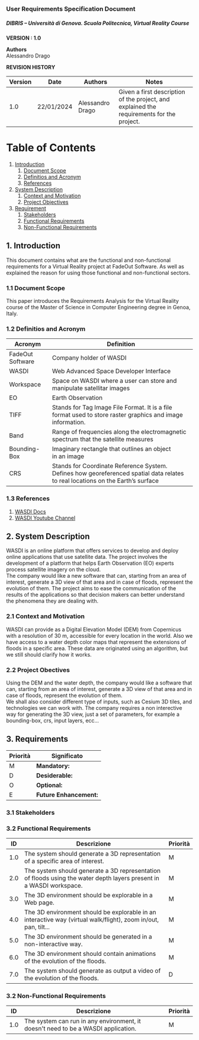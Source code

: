 ### User Requirements Specification Document
##### DIBRIS – Università di Genova. Scuola Politecnica, Virtual Reality Course


**VERSION : 1.0**

**Authors**  
Alessandro Drago

**REVISION HISTORY**

| Version    | Date        | Authors      | Notes        |
| ----------- | ----------- | ----------- | ----------- |
| 1.0 | 22/01/2024 | Alessandro Drago | Given a first description of the project, and explained the requirements for the project. |

# Table of Contents

1. [Introduction](#p1)
	1. [Document Scope](#sp1.1)
	2. [Definitios and Acronym](#sp1.2) 
	3. [References](#sp1.3)
2. [System Description](#p2)
	1. [Context and Motivation](#sp2.1)
	2. [Project Objectives](#sp2.2)
3. [Requirement](#p3)
 	1. [Stakeholders](#sp3.1)
 	2. [Functional Requirements](#sp3.2)
 	3. [Non-Functional Requirements](#sp3.3)
  
  

<a name="p1"></a>

## 1. Introduction
This document contains what are the functional and non-functional requirements for a Virtual Reality project at FadeOut Software. As well as explained the reason for using those functional and non-functional sectors.

<a name="sp1.1"></a>

### 1.1 Document Scope
This paper introduces the Requirements Analysis for the Virtual Reality course of the Master of Science in Computer Engineering degree in Genoa, Italy.

<a name="sp1.2"></a>

### 1.2 Definitios and Acronym


| Acronym				| Definition | 
| ------------------------------------- | ----------- | 
| FadeOut Software					   | Company holder of WASDI |
| WASDI								   | Web Advanced Space Developer Interface |
| Workspace							   | Space on WASDI where a user can store and manipulate satellitar images |
| EO					   			   | Earth Observation |
| TIFF					   			   | Stands for Tag Image File Format. It is a file format used to store raster graphics and image information. |
| Band					   			   | Range of frequencies along the electromagnetic spectrum that the satellite measures |
| Bounding-Box						   | Imaginary rectangle that outlines an object in an image |
| CRS					   			   | Stands for Coordinate Reference System. Defines how georeferenced spatial data relates to real locations on the Earth’s surface |

<a name="sp1.3"></a>

### 1.3 References 
1. [WASDI Docs](https://wasdi.readthedocs.io/en/latest/index.html)
2. [WASDI Youtube Channel](https://www.youtube.com/@wasdi3874/featured)

<a name="p2"></a>

## 2. System Description
<a name="sp2.15"></a>
WASDI is an online platform that offers services to develop and deploy online applications that use satellite data. 
The project involves the development of a platform that helps Earth Observation (EO) experts process satellite imagery on the cloud. <br>
The company would like a new software that can, starting from an area of interest, generate a 3D view of that area and in case of floods, represent the evolution of them.
The project aims to ease the communication of the results of the applications so that decision makers can better understand the phenomena they are dealing with.

### 2.1 Context and Motivation
WASDI can provide as a Digital Elevation Model (DEM) from Copernicus with a resolution of 30 m, accessible for every location in the world. 
Also we have access to a water depth color maps that represent the extensions of floods in a specific area. These data are originated using an algorithm, but we still should clarify how it works. <br>

<a name="sp2.2"></a>

### 2.2 Project Obectives 
Using the DEM and the water depth, the company would like a software that can, starting from an area of interest, generate a 3D view of that area and in case of floods, represent the evolution of them. <br>
We shall also consider different type of inputs, such as Cesium 3D tiles, and technologies we can work with. 
The company requires a non interective way for generating the 3D view, just a set of parameters, for example a bounding-box, crs, input layers, ecc...

<a name="p3"></a>

## 3. Requirements

| Priorità | Significato | 
| --------------- | ----------- | 
| M | **Mandatory:**   |
| D | **Desiderable:** |
| O | **Optional:**    |
| E | **Future Enhancement:** |

<a name="sp3.1"></a>
### 3.1 Stakeholders

<a name="sp3.2"></a>
### 3.2 Functional Requirements 

| ID | Descrizione | Priorità |
| --------------- | ----------- | ---------- | 
| 1.0 | The system should generate a 3D representation of a specific area of interest. |M|
| 2.0 | The system should generate a 3D representation of floods using the water depth layers present in a WASDI workspace. |M|
| 3.0 | The 3D environment should be explorable in a Web page. |M|
| 4.0 | The 3D environment should be explorable in an interactive way (virtual walk/flight), zoom in/out, pan, tilt... |M|
| 5.0 | The 3D environment should be generated in a non-interactive way. |M|
| 6.0 | The 3D environment should contain animations of the evolution of the floods. |M|
| 7.0 | The system should generate as output a video of the evolution of the floods. |D|

<a name="sp3.3"></a>
### 3.2 Non-Functional Requirements 
 
| ID | Descrizione | Priorità |
| --------------- | ----------- | ---------- | 
| 1.0 | The system can run in any environment, it doesn't need to be a WASDI application. |M|